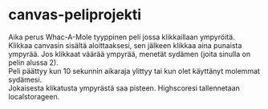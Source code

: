 # canvas-peliprojekti
Aika perus Whac-A-Mole tyyppinen peli jossa klikkaillaan ympyröitä.  
Klikkaa canvasin sisältä aloittaaksesi, sen jälkeen klikkaa aina punaista ympyrää. Jos klikkaat väärää ympyrää, menetät sydämen (joita sinulla on pelin alussa 2).  
Peli päättyy kun 10 sekunnin aikaraja ylittyy tai kun olet käyttänyt molemmat sydämesi.  
Jokaisesta klikatusta ympyrästä saa pisteen. Highscoresi tallennetaan localstorageen.
